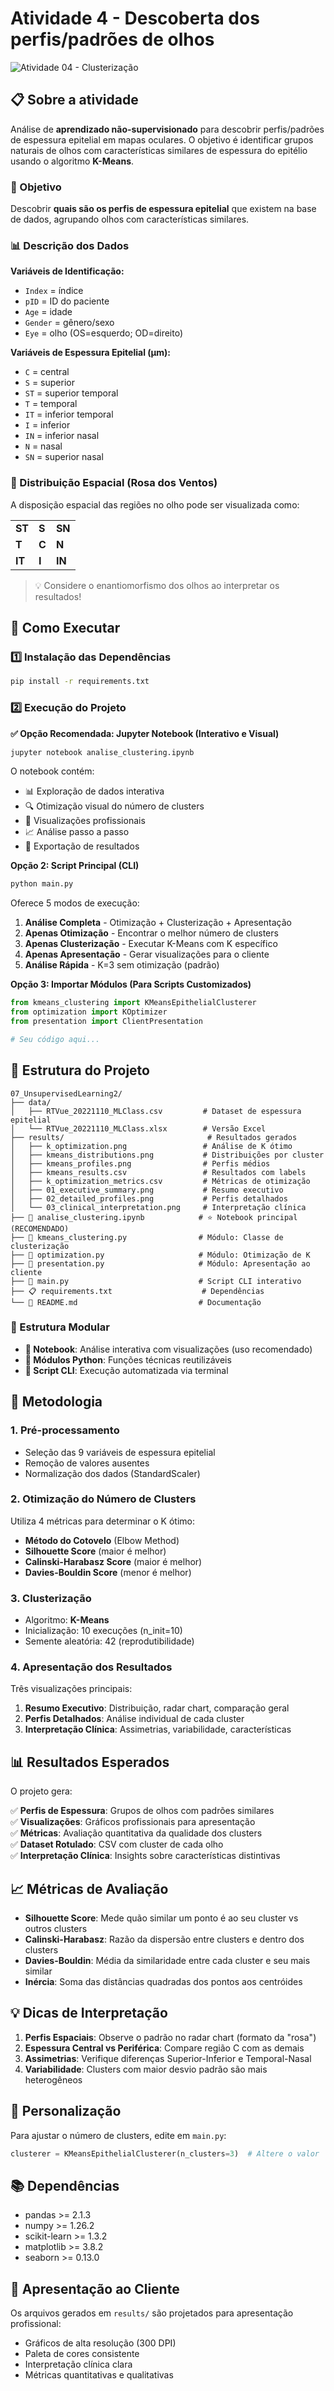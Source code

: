 # Atividade 4 - Descoberta dos perfis/padrões de olhos

<picture>
  <source media="(prefers-color-scheme: dark)" srcset="./.github/cover.png">
  <source media="(prefers-color-scheme: light)" srcset="./.github/cover_light.png">
  <img alt="Atividade 04 - Clusterização" src="/.github/cover_light.png">
</picture>

## 📋 Sobre a atividade

Análise de **aprendizado não-supervisionado** para descobrir perfis/padrões de espessura epitelial em mapas oculares. O objetivo é identificar grupos naturais de olhos com características similares de espessura do epitélio usando o algoritmo **K-Means**.

### 🎯 Objetivo

Descobrir **quais são os perfis de espessura epitelial** que existem na base de dados, agrupando olhos com características similares.

### 📊 Descrição dos Dados

**Variáveis de Identificação:**
- `Index` = índice
- `pID` = ID do paciente
- `Age` = idade
- `Gender` = gênero/sexo
- `Eye` = olho (OS=esquerdo; OD=direito)

**Variáveis de Espessura Epitelial (μm):**
- `C` = central
- `S` = superior
- `ST` = superior temporal
- `T` = temporal
- `IT` = inferior temporal
- `I` = inferior
- `IN` = inferior nasal
- `N` = nasal
- `SN` = superior nasal

### 🧭 Distribuição Espacial (Rosa dos Ventos)

A disposição espacial das regiões no olho pode ser visualizada como:

|        |       |        |
|--------|-------|--------|
| **ST** | **S** | **SN** |
| **T**  | **C** | **N**  |
| **IT** | **I** | **IN** |

> 💡 Considere o enantiomorfismo dos olhos ao interpretar os resultados!

## 🚀 Como Executar

### 1️⃣ Instalação das Dependências

```bash
pip install -r requirements.txt
```

### 2️⃣ Execução do Projeto

**✅ Opção Recomendada: Jupyter Notebook (Interativo e Visual)**

```bash
jupyter notebook analise_clustering.ipynb
```

O notebook contém:
- 📊 Exploração de dados interativa
- 🔍 Otimização visual do número de clusters
- 🎨 Visualizações profissionais
- 📈 Análise passo a passo
- 💾 Exportação de resultados

**Opção 2: Script Principal (CLI)**

```bash
python main.py
```

Oferece 5 modos de execução:
1. **Análise Completa** - Otimização + Clusterização + Apresentação
2. **Apenas Otimização** - Encontrar o melhor número de clusters
3. **Apenas Clusterização** - Executar K-Means com K específico
4. **Apenas Apresentação** - Gerar visualizações para o cliente
5. **Análise Rápida** - K=3 sem otimização (padrão)

**Opção 3: Importar Módulos (Para Scripts Customizados)**

```python
from kmeans_clustering import KMeansEpithelialClusterer
from optimization import KOptimizer
from presentation import ClientPresentation

# Seu código aqui...
```

## 📁 Estrutura do Projeto

```
07_UnsupervisedLearning2/
├── data/
│   ├── RTVue_20221110_MLClass.csv         # Dataset de espessura epitelial
│   └── RTVue_20221110_MLClass.xlsx        # Versão Excel
├── results/                                # Resultados gerados
│   ├── k_optimization.png                 # Análise de K ótimo
│   ├── kmeans_distributions.png           # Distribuições por cluster
│   ├── kmeans_profiles.png                # Perfis médios
│   ├── kmeans_results.csv                 # Resultados com labels
│   ├── k_optimization_metrics.csv         # Métricas de otimização
│   ├── 01_executive_summary.png           # Resumo executivo
│   ├── 02_detailed_profiles.png           # Perfis detalhados
│   └── 03_clinical_interpretation.png     # Interpretação clínica
├── 📓 analise_clustering.ipynb            # ⭐ Notebook principal (RECOMENDADO)
├── 🔧 kmeans_clustering.py                # Módulo: Classe de clusterização
├── 🔧 optimization.py                     # Módulo: Otimização de K
├── 🔧 presentation.py                     # Módulo: Apresentação ao cliente
├── 📜 main.py                             # Script CLI interativo
├── 📋 requirements.txt                    # Dependências
└── 📖 README.md                           # Documentação
```

### 🎯 Estrutura Modular

- **📓 Notebook**: Análise interativa com visualizações (uso recomendado)
- **🔧 Módulos Python**: Funções técnicas reutilizáveis
- **📜 Script CLI**: Execução automatizada via terminal

## 🔬 Metodologia

### 1. Pré-processamento
- Seleção das 9 variáveis de espessura epitelial
- Remoção de valores ausentes
- Normalização dos dados (StandardScaler)

### 2. Otimização do Número de Clusters
Utiliza 4 métricas para determinar o K ótimo:
- **Método do Cotovelo** (Elbow Method)
- **Silhouette Score** (maior é melhor)
- **Calinski-Harabasz Score** (maior é melhor)
- **Davies-Bouldin Score** (menor é melhor)

### 3. Clusterização
- Algoritmo: **K-Means**
- Inicialização: 10 execuções (n_init=10)
- Semente aleatória: 42 (reprodutibilidade)

### 4. Apresentação dos Resultados
Três visualizações principais:
1. **Resumo Executivo**: Distribuição, radar chart, comparação geral
2. **Perfis Detalhados**: Análise individual de cada cluster
3. **Interpretação Clínica**: Assimetrias, variabilidade, características

## 📊 Resultados Esperados

O projeto gera:

✅ **Perfis de Espessura**: Grupos de olhos com padrões similares  
✅ **Visualizações**: Gráficos profissionais para apresentação  
✅ **Métricas**: Avaliação quantitativa da qualidade dos clusters  
✅ **Dataset Rotulado**: CSV com cluster de cada olho  
✅ **Interpretação Clínica**: Insights sobre características distintivas

## 📈 Métricas de Avaliação

- **Silhouette Score**: Mede quão similar um ponto é ao seu cluster vs outros clusters
- **Calinski-Harabasz**: Razão da dispersão entre clusters e dentro dos clusters
- **Davies-Bouldin**: Média da similaridade entre cada cluster e seu mais similar
- **Inércia**: Soma das distâncias quadradas dos pontos aos centróides

## 💡 Dicas de Interpretação

1. **Perfis Espaciais**: Observe o padrão no radar chart (formato da "rosa")
2. **Espessura Central vs Periférica**: Compare região C com as demais
3. **Assimetrias**: Verifique diferenças Superior-Inferior e Temporal-Nasal
4. **Variabilidade**: Clusters com maior desvio padrão são mais heterogêneos

## 🔧 Personalização

Para ajustar o número de clusters, edite em `main.py`:
```python
clusterer = KMeansEpithelialClusterer(n_clusters=3)  # Altere o valor
```

## 📚 Dependências

- pandas >= 2.1.3
- numpy >= 1.26.2
- scikit-learn >= 1.3.2
- matplotlib >= 3.8.2
- seaborn >= 0.13.0

## 👥 Apresentação ao Cliente

Os arquivos gerados em `results/` são projetados para apresentação profissional:
- Gráficos de alta resolução (300 DPI)
- Paleta de cores consistente
- Interpretação clínica clara
- Métricas quantitativas e qualitativas